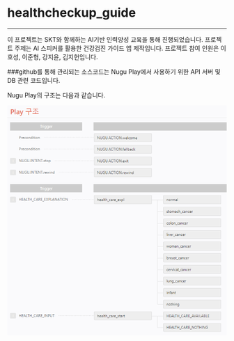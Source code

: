 # healthcheckup_guide
---

이 프로젝트는 SKT와 함께하는 AI기반 인력양성 교육을 통해 진행되었습니다.
프로젝트 주제는 AI 스피커를 활용한 건강검진 가이드 앱 제작입니다.
프로젝트 참여 인원은 이호성, 이준형, 강지윤, 김지헌입니다.

###github를 통해 관리되는 소스코드는 Nugu Play에서 사용하기 위한 API 서버 및 DB 관련 코드입니다.

Nugu Play의 구조는 다음과 같습니다.

![image.png](https://github.com/zdlghtjdz/healthcheckup_guide/blob/main/image.png)
